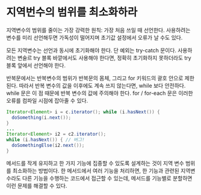 # 지역번수의 범위를 최소화하라

지역변수의 범위를 줄이는 가장 강력한 원칙: 가장 처음 쓰일 때 선언한다. 사용하려는 변수를 미리 선언해두면 가독성이 떨어지며 초기값 설정에서 오류가 날 수도 있다.

모든 지역변수는 선언과 동시에 초기화해야 한다. 단 예외는 try-catch 문이다. 사용하려는 변술르 try 블록 바깥에서도 사용해야 한다면, 정확히 초기화하지 못하더라도 try블록 앞에서 선언해야 한다.

반복문에서는 반복변수의 범위가 반복문의 몸체, 그리고 for 키워드의 괄호 안으로 제한된다. 따라서 반복 변수의 값을 이후에도 계속 쓰지 않는다면, while 보다 안전하다. while 문은 이 점 때문에 반복 변수의 값에 주의해야 한다.
for / for-each 문은 이러한 오류를 컴파일 시점에 잡아줄 수 있다.

```java
Iterator<Element> i = c.iterator(); while (i.hasNext()) {
  doSomething(i.next());
}
...
Iterator<Element> i2 = c2.iterator();
while (i.hasNext()) { // 버그!
  doSomethingElse(i2.next());
}
```

메서드를 작게 유지하고 한 가지 기능에 집중할 수 있도록 설계하는 것이 지역 변수 범위를 최소화하는 방법이다. 한 메서드에서 여러 기능을 처리하면, 한 기능과 관련된 지역변수라도 다른 기능을 수행하는 코드에서 접근할 수 있는데, 메서드를 기능별로 분할하면 이런 문제를 해결할 수 있다.
